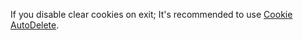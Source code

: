 If you disable clear cookies on exit; It's recommended to use
 [Cookie AutoDelete](https://addons.mozilla.org/en-US/firefox/addon/cookie-autodelete/).
